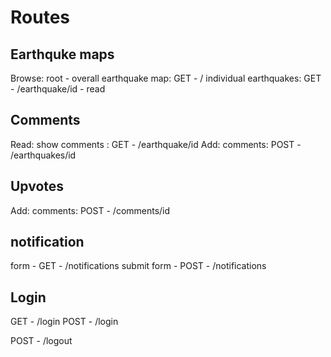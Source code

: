 # Routes 

## Earthquke maps
Browse: root - overall earthquake map: GET - / 
individual earthquakes: GET - /earthquake/id - read

## Comments
Read: show comments : GET - /earthquake/id
Add: comments: POST - /earthquakes/id

## Upvotes
Add: comments: POST - /comments/id

## notification
form - GET - /notifications
submit form - POST - /notifications

## Login
GET - /login
POST - /login

POST - /logout

